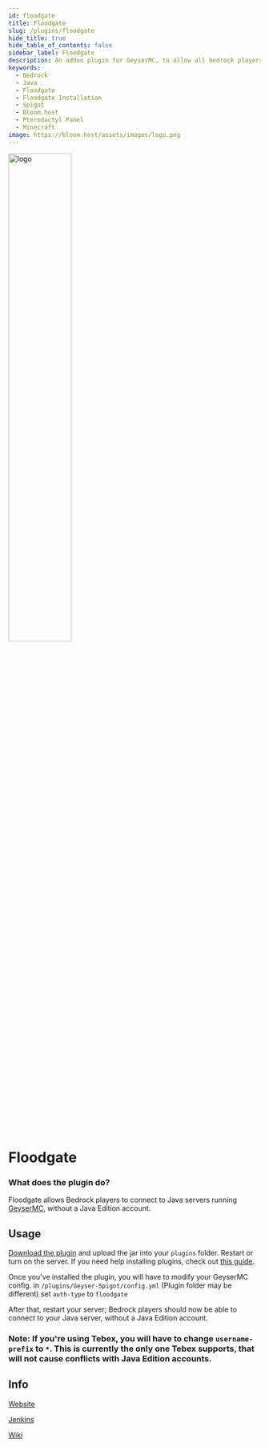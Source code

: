 ```yaml
---
id: floodgate
title: Floodgate
slug: /plugins/floodgate
hide_title: true
hide_table_of_contents: false
sidebar_label: Floodgate
description: An addon plugin for GeyserMC, to allow all bedrock players to join java servers, without a java account
keywords:
  - Bedrock
  - Java
  - Floodgate
  - Floodgate Installation
  - Spigot
  - Bloom.host
  - Pterodactyl Panel
  - Minecraft
image: https://bloom.host/assets/images/logo.png
---
```


<div class="text--center">
<img src="https://bloom.host/logo-white.svg" alt="logo" height="50%" width="50%"/>
<h1>Floodgate</h1>
</div>

### What does the plugin do?

Floodgate allows Bedrock players to connect to Java servers running [GeyserMC](https://docs.bloom.host/plugins/geysermc), without a Java Edition account.

## Usage

[Download the plugin](https://ci.opencollab.dev/job/GeyserMC/job/Floodgate/job/master/lastSuccessfulBuild/artifact/spigot/target/floodgate-spigot.jar) and upload the jar into your `plugins` folder. Restart or turn on the server. If you need help installing plugins, check out [this guide](https://docs.bloom.host/installing-plugins).  

Once you've installed the plugin, you will have to modify your GeyserMC config. in `/plugins/Geyser-Spigot/config.yml` (Plugin folder may be different) set `auth-type` to `floodgate`

After that, restart your server; Bedrock players should now be able to connect to your Java server, without a Java Edition account.  

### Note: If you're using Tebex, you will have to change `username-prefix` to `*`. This is currently the only one Tebex supports, that will not cause conflicts with Java Edition accounts. 

## Info
[Website](https://geysermc.org/)  

[Jenkins](https://ci.opencollab.dev/job/GeyserMC/job/Floodgate/job/master/)  

[Wiki](https://github.com/GeyserMC/Floodgate/wiki)
